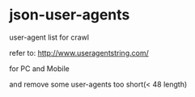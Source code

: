 # json-user-agents

user-agent list for crawl

refer to: http://www.useragentstring.com/

for PC and Mobile

and remove some user-agents too short(< 48 length)
